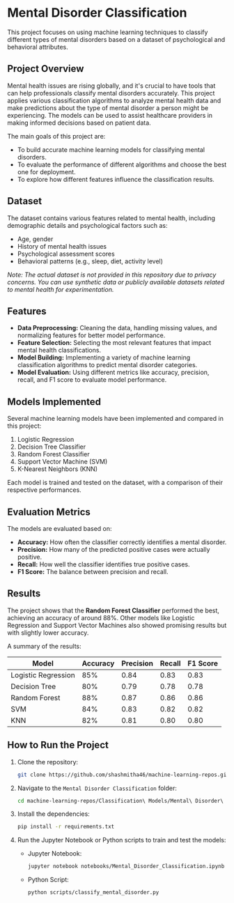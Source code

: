 # Mental Disorder Classification

This project focuses on using machine learning techniques to classify different types of mental disorders based on a dataset of psychological and behavioral attributes.

## Project Overview

Mental health issues are rising globally, and it's crucial to have tools that can help professionals classify mental disorders accurately. This project applies various classification algorithms to analyze mental health data and make predictions about the type of mental disorder a person might be experiencing. The models can be used to assist healthcare providers in making informed decisions based on patient data.

The main goals of this project are:
- To build accurate machine learning models for classifying mental disorders.
- To evaluate the performance of different algorithms and choose the best one for deployment.
- To explore how different features influence the classification results.

## Dataset

The dataset contains various features related to mental health, including demographic details and psychological factors such as:
- Age, gender
- History of mental health issues
- Psychological assessment scores
- Behavioral patterns (e.g., sleep, diet, activity level)

*Note: The actual dataset is not provided in this repository due to privacy concerns. You can use synthetic data or publicly available datasets related to mental health for experimentation.*

## Features

- **Data Preprocessing:** Cleaning the data, handling missing values, and normalizing features for better model performance.
- **Feature Selection:** Selecting the most relevant features that impact mental health classifications.
- **Model Building:** Implementing a variety of machine learning classification algorithms to predict mental disorder categories.
- **Model Evaluation:** Using different metrics like accuracy, precision, recall, and F1 score to evaluate model performance.

## Models Implemented

Several machine learning models have been implemented and compared in this project:
1. Logistic Regression
2. Decision Tree Classifier
3. Random Forest Classifier
4. Support Vector Machine (SVM)
5. K-Nearest Neighbors (KNN)

Each model is trained and tested on the dataset, with a comparison of their respective performances.

## Evaluation Metrics

The models are evaluated based on:
- **Accuracy:** How often the classifier correctly identifies a mental disorder.
- **Precision:** How many of the predicted positive cases were actually positive.
- **Recall:** How well the classifier identifies true positive cases.
- **F1 Score:** The balance between precision and recall.

## Results

The project shows that the **Random Forest Classifier** performed the best, achieving an accuracy of around 88%. Other models like Logistic Regression and Support Vector Machines also showed promising results but with slightly lower accuracy.

A summary of the results:

| Model                | Accuracy | Precision | Recall | F1 Score |
|----------------------|----------|-----------|--------|----------|
| Logistic Regression   | 85%      | 0.84      | 0.83   | 0.83     |
| Decision Tree         | 80%      | 0.79      | 0.78   | 0.78     |
| Random Forest         | 88%      | 0.87      | 0.86   | 0.86     |
| SVM                   | 84%      | 0.83      | 0.82   | 0.82     |
| KNN                   | 82%      | 0.81      | 0.80   | 0.80     |

## How to Run the Project

1. Clone the repository:
    ```bash
    git clone https://github.com/shashmitha46/machine-learning-repos.git
    ```

2. Navigate to the `Mental Disorder Classification` folder:
    ```bash
    cd machine-learning-repos/Classification\ Models/Mental\ Disorder\ Classification
    ```

3. Install the dependencies:
    ```bash
    pip install -r requirements.txt
    ```

4. Run the Jupyter Notebook or Python scripts to train and test the models:
    - Jupyter Notebook:
        ```bash
        jupyter notebook notebooks/Mental_Disorder_Classification.ipynb
        ```
    - Python Script:
        ```bash
        python scripts/classify_mental_disorder.py
        ```

